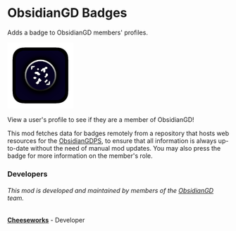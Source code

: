 # ObsidianGD Badges
Adds a badge to ObsidianGD members' profiles.

<img src="logo.png" width="150" alt="The mod's logo." />

View a user's profile to see if they are a member of ObsidianGD!

This mod fetches data for badges remotely from a repository that hosts web resources for the [ObsidianGDPS](https://www.obsidianmg.cc/gd-team/#gdps), to ensure that all information is always up-to-date without the need of manual mod updates. You may also press the badge for more information on the member's role.

### Developers
###### This mod is developed and maintained by members of the [ObsidianGD](https://www.obsidianmg.cc/gd-team/#team) team.
**[Cheeseworks](https://www.github.com/BlueWitherer/)** - Developer